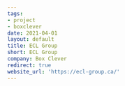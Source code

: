 ```yaml
---
tags:
- project
- boxclever
date: 2021-04-01
layout: default
title: ECL Group
short: ECL Group
company: Box Clever
redirect: true
website_url: 'https://ecl-group.ca/'
---
```

